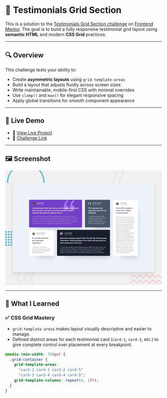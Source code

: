 # 🎯 Testimonials Grid Section

This is a solution to the [Testimonials Grid Section challenge](https://www.frontendmentor.io/challenges/testimonials-grid-section-Nnw6J7Un7) on [Frontend Mentor](https://www.frontendmentor.io). The goal is to build a fully responsive testimonial grid layout using **semantic HTML** and modern **CSS Grid** practices.

---

## 🔍 Overview

This challenge tests your ability to:

- Create **asymmetric layouts** using `grid-template-areas`
- Build a layout that adjusts fluidly across screen sizes
- Write maintainable, mobile-first CSS with minimal overrides
- Use `clamp()` and `max()` for elegant responsive spacing
- Apply global transitions for smooth component appearance

---

## 🚀 Live Demo

- 🔗 [View Live Project](https://priyanshu4999.github.io/testimonials-grid-section-main/)  
- 📄 [Challenge Link](https://www.frontendmentor.io/challenges/testimonials-grid-section-Nnw6J7Un7)

---

## 🖼 Screenshot

![Testimonials Grid Preview](./preview.jpg)

---

## 🧠 What I Learned

### ✅ CSS Grid Mastery

- `grid-template-areas` makes layout visually descriptive and easier to manage.
- Defined distinct areas for each testimonial card (`card-1`, `card-2`, etc.) to give complete control over placement at every breakpoint.

```css
@media (min-width: 768px) {
  .grid-container {
    grid-template-areas:
      "card-1 card-1 card-2 card-5"
      "card-3 card-4 card-4 card-5";
    grid-template-columns: repeat(4, 1fr);
  }
}
